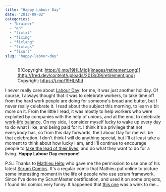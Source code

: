 ```yaml
---
title: "Happy Labour Day"
date: "2013-09-02"
categories: 
  - "brainer"
  - "en"
  - "fixtxt"
  - "fiximg"
  - "fixlang"
  - "fixtags"
  - "fixurl"
slug: "happy-labour-day"
---
```


<figure>

[](http://fred.dev/content/uploads/2013/09/retirement.png)

<figcaption>

[![Copyright: https://j.mp/19HLMId](images/retirement.png)](http://fred.dev/content/uploads/2013/09/retirement.png) Copyright: https://j.mp/19HLMId

</figcaption>

</figure>

I never really care about [Labour Day](https://en.wikipedia.org/wiki/Labour_Day): for me, it was just another holiday. Of course, I always thought that it was to celebrate workers, to take time off from the hard work people are doing for someone's bread and butter, but I never really celebrate it. I read about the subject this morning, to learn a bit more on it. From the little I read, it was mostly to help workers who were exploited by companies with the help of unions, and at the end, to celebrate [work-life balance](https://fred.dev/work-hard-play-hard/ "Work hard, play hard"). On my side, I consider myself lucky to wake up every day to do what I like, and being paid for it. I think it's a privilege that not everybody has, so from this day forwards, the Labour Day for me will be that celebration. I don't think I will do anything special, but I'll at least take a moment to think about how lucky I am, and I'll continue to encourage people to [take the lead of their lives](https://fred.dev/now-is-the-perfect-moment/ "Now is the perfect moment"), and do what they want to do for a living. **Happy Labour Day everyone!**

P.S.: Thanks to [Mathieu Hétu](http://mathieuhetu.com/) who gave me the permission to use one of his latest [Scrum Comics](http://mathieuhetu.com/?tag=scrum+meme). It's a regular comic that Mathieu put online to picture some interesting moment in the life of people who use scrum framework. Since I've done my ScrumMaster certification, and used it on some projects, I found his comics very funny. It happened that [this one](https://j.mp/19HLMId) was a wink to me...
